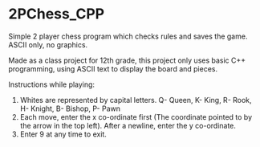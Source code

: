 # 2PChess_CPP
Simple 2 player chess program which checks rules and saves the game. ASCII only, no graphics.

Made as a class project for 12th grade, this project only uses basic C++ programming, using ASCII text to display the board and pieces.

Instructions while playing:
1. Whites are represented by capital letters. Q- Queen, K- King, R- Rook, H- Knight, B- Bishop, P- Pawn
2. Each move, enter the x co-ordinate first (The coordinate pointed to by the arrow in the top left). After a newline, enter the y co-ordinate.
3. Enter 9 at any time to exit.
